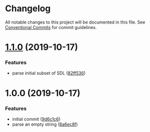 # Changelog

All notable changes to this project will be documented in this file. See
[Conventional Commits](https://conventionalcommits.org) for commit guidelines.

# [1.1.0](https://github.com/jedmao/prisma2-sdl/compare/v1.0.0...v1.1.0) (2019-10-17)


### Features

* parse initial subset of SDL ([82ff536](https://github.com/jedmao/prisma2-sdl/commit/82ff536237f3cea3e26b5291d8df6e5305082754))

# 1.0.0 (2019-10-17)


### Features

* initial commit ([9d6c1c6](https://github.com/jedmao/prisma2-sdl/commit/9d6c1c66d8d346aca45da323863eb8e2fe3b6647))
* parse an empty string ([8a6ec8f](https://github.com/jedmao/prisma2-sdl/commit/8a6ec8f55fb3c6d3b43408c08adf7277ac279cde))
